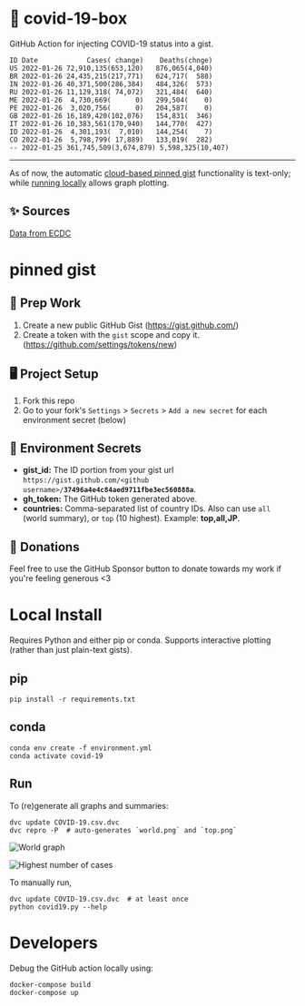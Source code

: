 # 🏥 covid-19-box

GitHub Action for injecting COVID-19 status into a gist.

```
ID Date            Cases( change)    Deaths(chnge)
US 2022-01-26 72,910,135(653,120)   876,065(4,040)
BR 2022-01-26 24,435,215(217,771)   624,717(  588)
IN 2022-01-26 40,371,500(286,384)   484,326(  573)
RU 2022-01-26 11,129,318( 74,072)   321,484(  640)
ME 2022-01-26  4,730,669(      0)   299,504(    0)
PE 2022-01-26  3,020,756(      0)   204,587(    0)
GB 2022-01-26 16,189,420(102,076)   154,831(  346)
IT 2022-01-26 10,383,561(170,940)   144,770(  427)
ID 2022-01-26  4,301,193(  7,010)   144,254(    7)
CO 2022-01-26  5,798,799( 17,889)   133,019(  282)
-- 2022-01-25 361,745,509(3,674,879) 5,598,325(10,407)
```

---

As of now, the automatic [cloud-based pinned gist](#pinned-gist) functionality is text-only;
while [running locally](#local-install) allows graph plotting.

## ✨ Sources

[Data from ECDC](https://www.ecdc.europa.eu/en/publications-data/download-todays-data-geographic-distribution-covid-19-cases-worldwide)

# pinned gist

## 🎒 Prep Work
1. Create a new public GitHub Gist (https://gist.github.com/)
1. Create a token with the `gist` scope and copy it. (https://github.com/settings/tokens/new)

## 🖥 Project Setup
1. Fork this repo
1. Go to your fork's `Settings` > `Secrets` > `Add a new secret` for each environment secret (below)

## 🤫 Environment Secrets
- **gist_id:** The ID portion from your gist url `https://gist.github.com/<github username>/`**`37496a4e4c84aed9711fbe3ec560888a`**.
- **gh_token:** The GitHub token generated above.
- **countries:** Comma-separated list of country IDs. Also can use `all` (world summary), or `top` (10 highest). Example: **top,all,JP**.

## 💸 Donations

Feel free to use the GitHub Sponsor button to donate towards my work if you're feeling generous <3

# Local Install

Requires Python and either pip or conda. Supports interactive plotting (rather than just plain-text gists).

## pip

```
pip install -r requirements.txt
```

## conda

```
conda env create -f environment.yml
conda activate covid-19
```

## Run

To (re)generate all graphs and summaries:

```
dvc update COVID-19.csv.dvc
dvc repro -P  # auto-generates `world.png` and `top.png`
```

![World graph](world.png)

![Highest number of cases](top.png)

To manually run,

```
dvc update COVID-19.csv.dvc  # at least once
python covid19.py --help
```

# Developers

Debug the GitHub action locally using:

```
docker-compose build
docker-compose up
```
